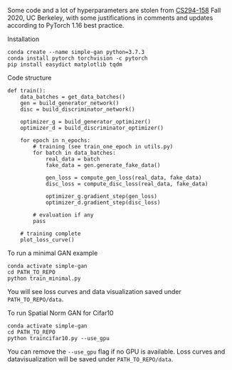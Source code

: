 Some code and a lot of hyperparameters are stolen from [CS294-158](https://github.com/rll/deepul) Fall 2020, UC Berkeley, with some justifications in comments 
and updates according to PyTorch 1.16 best practice. 

Installation

```
conda create --name simple-gan python=3.7.3
conda install pytorch torchvision -c pytorch
pip install easydict matplotlib tqdm
```

Code structure
```
def train():
    data_batches = get_data_batches()
    gen = build_generator_network()
    disc = build_discriminator_network()

    optimizer_g = build_generator_optimizer()
    optimizer_d = build_discriminator_optimizer()

    for epoch in n_epochs:
        # training (see train_one_epoch in utils.py)
        for batch in data_batches:
            real_data = batch
            fake_data = gen.generate_fake_data()

            gen_loss = compute_gen_loss(real_data, fake_data)
            disc_loss = compute_disc_loss(real_data, fake_data)
            
            optimizer_g.gradient_step(gen_loss)
            optimizer_d.gradient_step(disc_loss)

        # evaluation if any
        pass

    # training complete
    plot_loss_curve()
```


To run a minimal GAN example
```
conda activate simple-gan
cd PATH_TO_REPO
python train_minimal.py
```

You will see loss curves and data visualization saved under `PATH_TO_REPO/data`. 

To run Spatial Norm GAN for Cifar10
```
conda activate simple-gan
cd PATH_TO_REPO
python traincifar10.py --use_gpu
```
You can remove the `--use_gpu` flag if no GPU is available. 
Loss curves and datavisualization will be saved under `PATH_TO_REPO/data`. 

